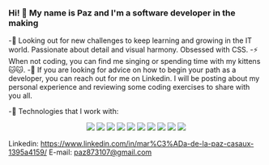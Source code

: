 ### Hi! 👋 My name is Paz and I'm a software developer in the making

-🌱 Looking out for new challenges to keep learning and growing in the IT world. Passionate about detail and visual harmony. Obsessed with CSS.
-⚡ When not coding, you can find me singing or spending time with my kittens 🐱🐱.
-💬 If you are looking for advice on how to begin your path as a developer, you can reach out for me on Linkedin. I will be posting about my personal experience and reviewing some coding exercises to share with you all.

-🔭 Technologies that I work with:
<div align="center">
    <img src="https://img.shields.io/badge/HTML5-E34F26?style=for-the-badge&logo=html5&logoColor=white" />
    <img src="https://img.shields.io/badge/CSS3-1572B6?style=for-the-badge&logo=css3&logoColor=white" />
    <img src="https://img.shields.io/badge/JavaScript-F7DF1E?style=for-the-badge&logo=javascript&logoColor=black" />
    <img src="https://img.shields.io/badge/React-20232A?style=for-the-badge&logo=react&logoColor=61DAFB" /> 
    <img src="https://img.shields.io/badge/Node.js-43853D?style=for-the-badge&logo=node.js&logoColor=white" />
    <img src="https://img.shields.io/badge/Express.js-404D59?style=for-the-badge" />
    <img src="https://img.shields.io/badge/PostgreSQL-316192?style=for-the-badge&logo=postgresql&logoColor=white" />
    <img src="https://img.shields.io/badge/MySQL-00000F?style=for-the-badge&logo=mysql&logoColor=white" />
    <img src="https://img.shields.io/badge/TypeScript-007ACC?style=for-the-badge&logo=typescript&logoColor=white" />
    <img src="https://img.shields.io/badge/Java-ED8B00?style=for-the-badge&logo=java&logoColor=white" />
</div>

Linkedin: https://www.linkedin.com/in/mar%C3%ADa-de-la-paz-casaux-1395a4159/
E-mail: paz873107@gmail.com
